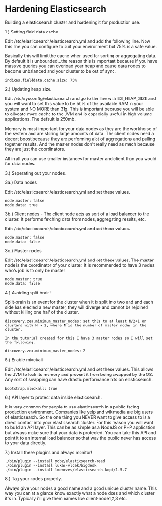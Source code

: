 # Hardening Elasticsearch
Building a elasticsearch cluster and hardening it for production use.

1.) Setting field data cache.

Edit /etc/elasticsearch/elasticsearch.yml and add the following line. Now this line you can configure to suit your environment but 75% is a safe value.

Basically this will limit the cache when used for sorting or aggregating data. By default it is unbounded...the reason this is important because if you have massive queries you can overload your heap and cause data nodes to become unbalanced and your cluster to be out of sync.
```
indices.fielddata.cache.size: 75%
```

2.) Updating heap size.

Edit /etc/sysconfig/elasticsearch and go to the line with ES_HEAP_SIZE and you will want to set this value to be 50% of the available RAM in your system and NO MORE than 31g. This is important because you will be able to allocate more cache to the JVM and is especially useful in high volume applications. The default is 250mb.

Memory is most important for your data nodes as they are the workhorse of the system and are storing large amounts of data. The client nodes need a decent boost because they are performing alot of aggregations and pulling together results. And the master nodes don't really need as much because they are just the coordinators.

All in all you can use smaller instances for master and client than you would for data nodes.

3.) Seperating out your nodes.

3a.) Data nodes

Edit /etc/elasticsearch/elasticsearch.yml and set these values.

```
node.master: false
node.data: true
```

3b.) Client nodes - The client node acts as sort of a load balancer to the cluster. It performs fetching data from nodes, aggregating results, etc.

Edit /etc/elasticsearch/elasticsearch.yml and set these values.

```
node.master: false
node.data: false
```

3c.) Master nodes

Edit /etc/elasticsearch/elasticsearch.yml and set these values. The master node is the coordinator of your cluster. It is recommended to have 3 nodes who's job is to only be master.

```
node.master: true
node.data: false
```

4.) Avoiding split brain!

Split-brain is an event for the cluster when it is split into two and and each side has elected a new master, they will diverge and cannot be rejoined without killing one half of the cluster. 

```
discovery.zen.minimum_master_nodes: set this to at least N/2+1 on clusters with N > 2, where N is the number of master nodes in the cluster.

In the tutorial created for this I have 3 master nodes so I will set the following.

discovery.zen.minimum_master_nodes: 2
```

5.) Enable mlockall

Edit /etc/elasticsearch/elasticsearch.yml and set these values. This allows the JVM to lock its memory and prevent it from being swapped by the OS. Any sort of swapping can have drastic performance hits on elasticsearch.

```
bootstrap.mlockall: true
```

6.) API layer to protect data inside elasticsearch.

It is very common for people to use elasticsearch in a public facing production environment. Companies like yelp and wikimedia are big users of elasticsearch. So the one thing you NEVER want to give access to is a direct contact into your elasticsearch cluster. For this reason you will want to build an API layer. This can be as simple as a NodeJS or PHP application but always make sure that your data is protected. You can take this API and point it to an internal load balancer so that way the public never has access to your data directly.

7.) Install these plugins and always monitor!

```
./bin/plugin --install mobz/elasticsearch-head
./bin/plugin --install lukas-vlcek/bigdesk
./bin/plugin --install lmenezes/elasticsearch-kopf/1.5.7
```

8.) Tag your nodes properly.

Always give your nodes a good name and a good unique cluster name. This way you can at a glance know exactly what a node does and which cluster it's in. Typically i'll give them names like client-node1,2,3 etc.
